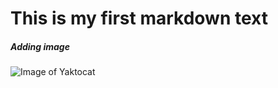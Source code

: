 # This is my first markdown text

##### Adding image
![Image of Yaktocat](https://octodex.github.com/images/yaktocat.png)


